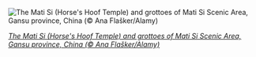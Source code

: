 
![The Mati Si (Horse's Hoof Temple) and grottoes of Mati Si Scenic Area, Gansu province, China (© Ana Flašker/Alamy)](https://cn.bing.com//th?id=OHR.MatiSiTemple_EN-US2396131405_1920x1080.jpg&rf=LaDigue_1920x1080.jpg&pid=hp)

*[The Mati Si (Horse's Hoof Temple) and grottoes of Mati Si Scenic Area, Gansu province, China (© Ana Flašker/Alamy)](https://www.bing.com/search?q=gansu+province&form=hpcapt&filters=HpDate%3a%2220201019_0700%22)*
